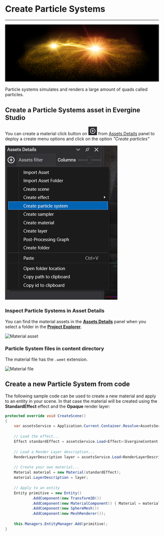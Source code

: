 # Create Particle Systems
---
![Particles header](images/plasma.jpg)

Particle systems simulates and renders a large amount of quads called particles. 

## Create a Particle Systems asset in Evergine Studio
You can create a material click button on ![Plus Icon](../images/plusIcon.jpg) from [Assets Details](../../evergine_studio/interface.md) panel to deploy a create menu options and click on the option _"Create particles"_

![Create new particle system menu option](images/create_particles.png)

### Inspect Particle Systems in Asset Details
You can find the material assets in the [**Assets Details**](../../evergine_studio/interface.md) panel when you select a folder in the [**Project Explorer**](../../evergine_studio/interface.md).

![Material asset](images/materialAsset.jpg)

### Particle System files in content directory
The material file has the `.wemt` extension.

![Material file](images/materialFile.jpg)

## Create a new Particle System from code
The following sample code can be used to create a new material and apply to an entity in your scene.
In that case the material will be created using the **StandardEffect** effect and the **Opaque** render layer:

```csharp
protected override void CreateScene()
{
    var assetsService = Application.Current.Container.Resolve<AssetsService>();

    // Load the effect...
    Effect standardEffect = assetsService.Load<Effect>(EvergineContent.Effects.StandardEffect);

    // Load a Render Layer description...
    RenderLayerDescription layer = assetsService.Load<RenderLayerDescription>(EvergineContent.RenderLayers.Opaque);

    // Create your own material...
    Material material = new Material(standardEffect);
    material.LayerDescription = layer;

    // Apply to an entity
    Entity primitive = new Entity()
            .AddComponent(new Transform3D())
            .AddComponent(new MaterialComponent() { Material = material })  
            .AddComponent(new SphereMesh())
            .AddComponent(new MeshRenderer());

    this.Managers.EntityManager.Add(primitive);
}